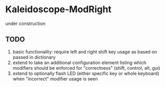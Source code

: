 # Kaleidoscope-ModRight

under construction

## TODO

1. basic functionality: require left and right shift key usage as
   based on passed in dictionary
2. extend to take an additional configuration element listing which
   modifiers should be enforced for "correctness" (shift, control,
   alt, gui)
3. extend to optionally flash LED (either specific key or whole
   keyboard) when "incorrect" modifier usage is seen
